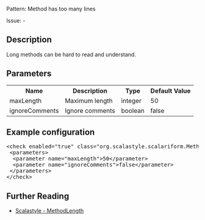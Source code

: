 Pattern: Method has too many lines

Issue: -

## Description

Long methods can be hard to read and understand.

## Parameters
<table><tr><th>Name</th><th>Description</th><th>Type</th><th>Default Value</th></tr><tr><td>maxLength</td>
        <td>Maximum length</td>
        <td>integer</td>
        <td>50</td>
      </tr><tr><td>ignoreComments</td>
        <td>Ignore comments</td>
        <td>boolean</td>
        <td>false</td>
      </tr></table>

## Example configuration
<pre>&lt;check enabled=&quot;true&quot; class=&quot;org.scalastyle.scalariform.MethodLengthChecker&quot; level=&quot;warning&quot;&gt;
 &lt;parameters&gt;
  &lt;parameter name=&quot;maxLength&quot;&gt;50&lt;/parameter&gt;
  &lt;parameter name=&quot;ignoreComments&quot;&gt;false&lt;/parameter&gt;
 &lt;/parameters&gt;
&lt;/check&gt;</pre>
<a name="org_scalastyle_scalariform_MethodNamesChecker" />

## Further Reading

* [Scalastyle - MethodLength](http://www.scalastyle.org/rules-1.0.0.html#org_scalastyle_scalariform_MethodLengthChecker)